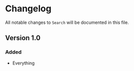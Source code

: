 # Changelog

All notable changes to `Search` will be documented in this file.

## Version 1.0

### Added
- Everything
